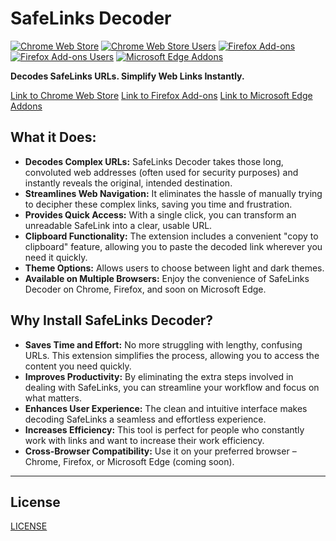 # SafeLinks Decoder

[![Chrome Web Store](https://img.shields.io/chrome-web-store/v/oelophohfcaoddckjfdoaphaienfpbdg?style=flat-square)](https://chromewebstore.google.com/detail/safelinks-decoder/oelophohfcaoddckjfdoaphaienfpbdg?authuser=0&hl=en)
[![Chrome Web Store Users](https://img.shields.io/chrome-web-store/users/oelophohfcaoddckjfdoaphaienfpbdg?style=flat-square)](https://chromewebstore.google.com/detail/safelinks-decoder/oelophohfcaoddckjfdoaphaienfpbdg?authuser=0&hl=en)
[![Firefox Add-ons](https://img.shields.io/amo/v/safelinks-decoder?style=flat-square)](https://addons.mozilla.org/en-US/firefox/addon/safelinks-decoder/)
[![Firefox Add-ons Users](https://img.shields.io/amo/users/safelinks-decoder?style=flat-square)](https://addons.mozilla.org/en-US/firefox/addon/safelinks-decoder/)
[![Microsoft Edge Addons](https://img.shields.io/badge/Microsoft%20Edge-Available%20Soon-blue?style=flat-square)](https://microsoftedge.microsoft.com/addons/detail/safelinks-decoder/ppmfkjnflgmepjilccjladbijhkiiikf)

**Decodes SafeLinks URLs. Simplify Web Links Instantly.**

[Link to Chrome Web Store](https://chromewebstore.google.com/detail/safelinks-decoder/oelophohfcaoddckjfdoaphaienfpbdg?authuser=0&hl=en)
[Link to Firefox Add-ons](https://addons.mozilla.org/en-US/firefox/addon/safelinks-decoder/)
[Link to Microsoft Edge Addons](https://microsoftedge.microsoft.com/addons/detail/safelinks-decoder/ppmfkjnflgmepjilccjladbijhkiiikf)

## What it Does:

* **Decodes Complex URLs:** SafeLinks Decoder takes those long, convoluted web addresses (often used for security purposes) and instantly reveals the original, intended destination.
* **Streamlines Web Navigation:** It eliminates the hassle of manually trying to decipher these complex links, saving you time and frustration.
* **Provides Quick Access:** With a single click, you can transform an unreadable SafeLink into a clear, usable URL.
* **Clipboard Functionality:** The extension includes a convenient "copy to clipboard" feature, allowing you to paste the decoded link wherever you need it quickly.
* **Theme Options:** Allows users to choose between light and dark themes.
* **Available on Multiple Browsers:** Enjoy the convenience of SafeLinks Decoder on Chrome, Firefox, and soon on Microsoft Edge.

## Why Install SafeLinks Decoder?

* **Saves Time and Effort:** No more struggling with lengthy, confusing URLs. This extension simplifies the process, allowing you to access the content you need quickly.
* **Improves Productivity:** By eliminating the extra steps involved in dealing with SafeLinks, you can streamline your workflow and focus on what matters.
* **Enhances User Experience:** The clean and intuitive interface makes decoding SafeLinks a seamless and effortless experience.
* **Increases Efficiency:** This tool is perfect for people who constantly work with links and want to increase their work efficiency.
* **Cross-Browser Compatibility:** Use it on your preferred browser – Chrome, Firefox, or Microsoft Edge (coming soon).

---

## License

[LICENSE](LICENSE)
